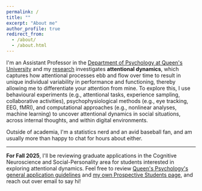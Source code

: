 ```yaml
---
permalink: /
title: ""
excerpt: "About me"
author_profile: true
redirect_from: 
  - /about/
  - /about.html
---
```


I'm an Assistant Professor in the [Department of Psychology at Queen's University](https://www.queensu.ca/psychology/) and my [research](/research/) investigates **attentional dynamics**, which captures how attentional processes ebb and flow over time to result in unique individual variability in performance and functioning, thereby allowing me to differentiate your attention from mine. To explore this, I use behavioural experiments (e.g., attentional tasks, experience sampling, collaborative activities), psychophysiological methods (e.g., eye tracking, EEG, fMRI), and computational approaches (e.g., nonlinear analyses, machine learning) to uncover attentional dynamics in social situations, across internal thoughts, and within digital environments.

Outside of academia, I'm a statistics nerd and an avid baseball fan, and am usually more than happy to chat for hours about either.

------

**For Fall 2025**, I'll be reviewing graduate applications in the Cognitive Neuroscience and Social-Personality area for students interested in exploring attentional dynamics. Feel free to review [Queen's Psychology's general application guidelines](https://www.queensu.ca/psychology/graduate-program/prospective-students/thinking-coming-queens-psychology) and [my own Prospective Students page](/students/), and reach out over email to say hi!

